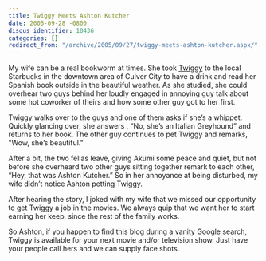 ```yaml
---
title: Twiggy Meets Ashton Kutcher
date: 2005-09-28 -0800
disqus_identifier: 10436
categories: []
redirect_from: "/archive/2005/09/27/twiggy-meets-ashton-kutcher.aspx/"
---
```


My wife can be a real bookworm at times. She took
[Twiggy](https://haacked.com/archive/2005/03/23/2432.aspx) to the local
Starbucks in the downtown area of Culver City to have a drink and read
her Spanish book outside in the beautiful weather. As she studied, she
could overhear two guys behind her loudly engaged in annoying guy talk
about some hot coworker of theirs and how some other guy got to her
first.

Twiggy walks over to the guys and one of them asks if she’s a whippet.
Quickly glancing over, she answers , “No, she’s an Italian Greyhound”
and returns to her book. The other guy continues to pet Twiggy and
remarks, "Wow, she’s beautiful."

After a bit, the two fellas leave, giving Akumi some peace and quiet,
but not before she overheard two other guys sitting together remark to
each other, “Hey, that was Ashton Kutcher.” So in her annoyance at being
disturbed, my wife didn’t notice Ashton petting Twiggy.

After hearing the story, I joked with my wife that we missed our
opportunity to get Twiggy a job in the movies. We always quip that we
want her to start earning her keep, since the rest of the family works.

So Ashton, if you happen to find this blog during a vanity Google
search, Twiggy is available for your next movie and/or television show.
Just have your people call hers and we can supply face shots.

